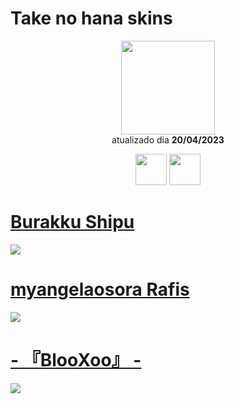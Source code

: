 # Take no hana skins

<p align="center">
   <a href="https://osu.ppy.sh/users/3628613">
    <img src="https://a.ppy.sh/3628613"
         width="150"
         height "150">
   </a>
<br>
  atualizado dia
  <b> 20/04/2023 </b>
</p>
   <p align="center">
   <a href="https://twitter.com/rooivo">
  <img src="https://i.imgur.com/PUQ5uWf.png" 
       width="50" 
       height="50"></a>
  <a href="https://www.twitch.tv/takechan6">
  <img src="https://i.imgur.com/HM030lk.png" 
       width="50" 
       height="50"></a>
<br>
   </p>
   
# [Burakku Shipu](https://github.com/Yumiih/Skins/raw/main/takenohana/Burakku%20Shipu.osk)
[![](https://cdn.discordapp.com/attachments/1072350624835973161/1098793003482624051/screenshot405.jpg)](https://github.com/Yumiih/Skins/raw/main/takenohana/Burakku%20Shipu.osk)

# [myangelaosora Rafis](https://github.com/Yumiih/Skins/raw/main/takenohana/%23%20myangelaosora%20Rafis.osk)
[![](https://cdn.discordapp.com/attachments/1072350624835973161/1098793260920606742/screenshot130.jpg)](https://github.com/Yumiih/Skins/raw/main/takenohana/%23%20myangelaosora%20Rafis.osk)

# [- 『BlooXoo』 -](https://github.com/Yumiih/Skins/raw/main/takenohana/-%20%E3%80%8EBlooXoo%E3%80%8F%20-.osk)
[![](https://cdn.discordapp.com/attachments/1072350624835973161/1098795417648496681/screenshot133.jpg)](https://github.com/Yumiih/Skins/raw/main/takenohana/-%20%E3%80%8EBlooXoo%E3%80%8F%20-.osk)
